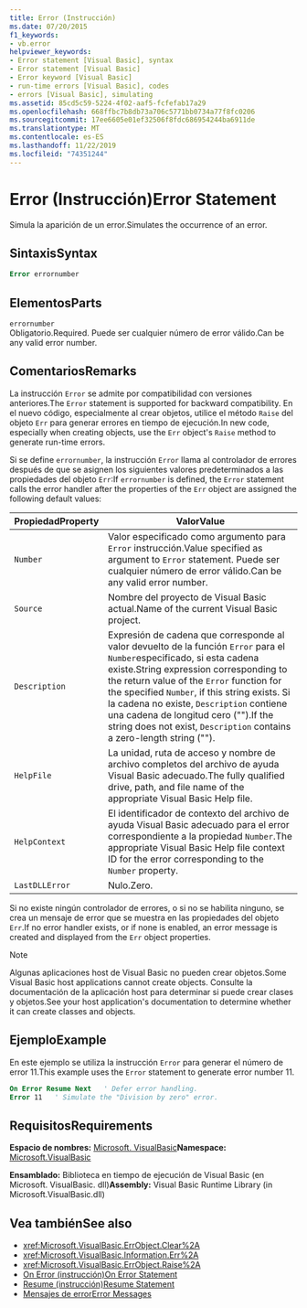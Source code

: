 ```yaml
---
title: Error (Instrucción)
ms.date: 07/20/2015
f1_keywords:
- vb.error
helpviewer_keywords:
- Error statement [Visual Basic], syntax
- Error statement [Visual Basic]
- Error keyword [Visual Basic]
- run-time errors [Visual Basic], codes
- errors [Visual Basic], simulating
ms.assetid: 85cd5c59-5224-4f02-aaf5-fcfefab17a29
ms.openlocfilehash: 668ffbc7b8db73a706c5771bb0734a77f8fc0206
ms.sourcegitcommit: 17ee6605e01ef32506f8fdc686954244ba6911de
ms.translationtype: MT
ms.contentlocale: es-ES
ms.lasthandoff: 11/22/2019
ms.locfileid: "74351244"
---
```

# <a name="error-statement"></a><span data-ttu-id="9f3ba-102">Error (Instrucción)</span><span class="sxs-lookup"><span data-stu-id="9f3ba-102">Error Statement</span></span>
<span data-ttu-id="9f3ba-103">Simula la aparición de un error.</span><span class="sxs-lookup"><span data-stu-id="9f3ba-103">Simulates the occurrence of an error.</span></span>  
  
## <a name="syntax"></a><span data-ttu-id="9f3ba-104">Sintaxis</span><span class="sxs-lookup"><span data-stu-id="9f3ba-104">Syntax</span></span>  
  
```vb  
Error errornumber  
```  
  
## <a name="parts"></a><span data-ttu-id="9f3ba-105">Elementos</span><span class="sxs-lookup"><span data-stu-id="9f3ba-105">Parts</span></span>  
 `errornumber`  
 <span data-ttu-id="9f3ba-106">Obligatorio.</span><span class="sxs-lookup"><span data-stu-id="9f3ba-106">Required.</span></span> <span data-ttu-id="9f3ba-107">Puede ser cualquier número de error válido.</span><span class="sxs-lookup"><span data-stu-id="9f3ba-107">Can be any valid error number.</span></span>  
  
## <a name="remarks"></a><span data-ttu-id="9f3ba-108">Comentarios</span><span class="sxs-lookup"><span data-stu-id="9f3ba-108">Remarks</span></span>  
 <span data-ttu-id="9f3ba-109">La instrucción `Error` se admite por compatibilidad con versiones anteriores.</span><span class="sxs-lookup"><span data-stu-id="9f3ba-109">The `Error` statement is supported for backward compatibility.</span></span> <span data-ttu-id="9f3ba-110">En el nuevo código, especialmente al crear objetos, utilice el método `Raise` del objeto `Err` para generar errores en tiempo de ejecución.</span><span class="sxs-lookup"><span data-stu-id="9f3ba-110">In new code, especially when creating objects, use the `Err` object's `Raise` method to generate run-time errors.</span></span>  
  
 <span data-ttu-id="9f3ba-111">Si se define `errornumber`, la instrucción `Error` llama al controlador de errores después de que se asignen los siguientes valores predeterminados a las propiedades del objeto `Err`:</span><span class="sxs-lookup"><span data-stu-id="9f3ba-111">If `errornumber` is defined, the `Error` statement calls the error handler after the properties of the `Err` object are assigned the following default values:</span></span>  
  
|<span data-ttu-id="9f3ba-112">Propiedad</span><span class="sxs-lookup"><span data-stu-id="9f3ba-112">Property</span></span>|<span data-ttu-id="9f3ba-113">Valor</span><span class="sxs-lookup"><span data-stu-id="9f3ba-113">Value</span></span>|  
|--------------|-----------|  
|`Number`|<span data-ttu-id="9f3ba-114">Valor especificado como argumento para `Error` instrucción.</span><span class="sxs-lookup"><span data-stu-id="9f3ba-114">Value specified as argument to `Error` statement.</span></span> <span data-ttu-id="9f3ba-115">Puede ser cualquier número de error válido.</span><span class="sxs-lookup"><span data-stu-id="9f3ba-115">Can be any valid error number.</span></span>|  
|`Source`|<span data-ttu-id="9f3ba-116">Nombre del proyecto de Visual Basic actual.</span><span class="sxs-lookup"><span data-stu-id="9f3ba-116">Name of the current Visual Basic project.</span></span>|  
|`Description`|<span data-ttu-id="9f3ba-117">Expresión de cadena que corresponde al valor devuelto de la función `Error` para el `Number`especificado, si esta cadena existe.</span><span class="sxs-lookup"><span data-stu-id="9f3ba-117">String expression corresponding to the return value of the `Error` function for the specified `Number`, if this string exists.</span></span> <span data-ttu-id="9f3ba-118">Si la cadena no existe, `Description` contiene una cadena de longitud cero ("").</span><span class="sxs-lookup"><span data-stu-id="9f3ba-118">If the string does not exist, `Description` contains a zero-length string ("").</span></span>|  
|`HelpFile`|<span data-ttu-id="9f3ba-119">La unidad, ruta de acceso y nombre de archivo completos del archivo de ayuda Visual Basic adecuado.</span><span class="sxs-lookup"><span data-stu-id="9f3ba-119">The fully qualified drive, path, and file name of the appropriate Visual Basic Help file.</span></span>|  
|`HelpContext`|<span data-ttu-id="9f3ba-120">El identificador de contexto del archivo de ayuda Visual Basic adecuado para el error correspondiente a la propiedad `Number`.</span><span class="sxs-lookup"><span data-stu-id="9f3ba-120">The appropriate Visual Basic Help file context ID for the error corresponding to the `Number` property.</span></span>|  
|`LastDLLError`|<span data-ttu-id="9f3ba-121">Nulo.</span><span class="sxs-lookup"><span data-stu-id="9f3ba-121">Zero.</span></span>|  
  
 <span data-ttu-id="9f3ba-122">Si no existe ningún controlador de errores, o si no se habilita ninguno, se crea un mensaje de error que se muestra en las propiedades del objeto `Err`.</span><span class="sxs-lookup"><span data-stu-id="9f3ba-122">If no error handler exists, or if none is enabled, an error message is created and displayed from the `Err` object properties.</span></span>  
  
> [!NOTE]
> <span data-ttu-id="9f3ba-123">Algunas aplicaciones host de Visual Basic no pueden crear objetos.</span><span class="sxs-lookup"><span data-stu-id="9f3ba-123">Some Visual Basic host applications cannot create objects.</span></span> <span data-ttu-id="9f3ba-124">Consulte la documentación de la aplicación host para determinar si puede crear clases y objetos.</span><span class="sxs-lookup"><span data-stu-id="9f3ba-124">See your host application's documentation to determine whether it can create classes and objects.</span></span>  
  
## <a name="example"></a><span data-ttu-id="9f3ba-125">Ejemplo</span><span class="sxs-lookup"><span data-stu-id="9f3ba-125">Example</span></span>  
 <span data-ttu-id="9f3ba-126">En este ejemplo se utiliza la instrucción `Error` para generar el número de error 11.</span><span class="sxs-lookup"><span data-stu-id="9f3ba-126">This example uses the `Error` statement to generate error number 11.</span></span>  
  
```vb  
On Error Resume Next   ' Defer error handling.  
Error 11   ' Simulate the "Division by zero" error.  
```  
  
## <a name="requirements"></a><span data-ttu-id="9f3ba-127">Requisitos</span><span class="sxs-lookup"><span data-stu-id="9f3ba-127">Requirements</span></span>  
 <span data-ttu-id="9f3ba-128">**Espacio de nombres:** [Microsoft. VisualBasic](../../../visual-basic/language-reference/runtime-library-members.md)</span><span class="sxs-lookup"><span data-stu-id="9f3ba-128">**Namespace:** [Microsoft.VisualBasic](../../../visual-basic/language-reference/runtime-library-members.md)</span></span>  
  
 <span data-ttu-id="9f3ba-129">**Ensamblado:** Biblioteca en tiempo de ejecución de Visual Basic (en Microsoft. VisualBasic. dll)</span><span class="sxs-lookup"><span data-stu-id="9f3ba-129">**Assembly:** Visual Basic Runtime Library (in Microsoft.VisualBasic.dll)</span></span>  
  
## <a name="see-also"></a><span data-ttu-id="9f3ba-130">Vea también</span><span class="sxs-lookup"><span data-stu-id="9f3ba-130">See also</span></span>

- <xref:Microsoft.VisualBasic.ErrObject.Clear%2A>
- <xref:Microsoft.VisualBasic.Information.Err%2A>
- <xref:Microsoft.VisualBasic.ErrObject.Raise%2A>
- [<span data-ttu-id="9f3ba-131">On Error (instrucción)</span><span class="sxs-lookup"><span data-stu-id="9f3ba-131">On Error Statement</span></span>](../../../visual-basic/language-reference/statements/on-error-statement.md)
- [<span data-ttu-id="9f3ba-132">Resume (instrucción)</span><span class="sxs-lookup"><span data-stu-id="9f3ba-132">Resume Statement</span></span>](../../../visual-basic/language-reference/statements/resume-statement.md)
- [<span data-ttu-id="9f3ba-133">Mensajes de error</span><span class="sxs-lookup"><span data-stu-id="9f3ba-133">Error Messages</span></span>](../../../visual-basic/language-reference/error-messages/index.md)
